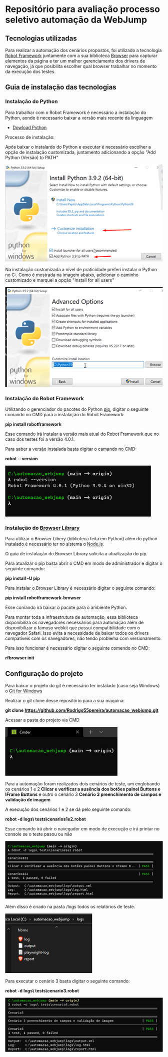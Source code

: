 # Repositório para avaliação processo seletivo automação da WebJump


## Tecnologias utilizadas

Para realizar a automação dos cenários propostos, foi utilizado a tecnologia [Robot Framework](https://robotframework.org/) juntamente com a sua biblioteca [Browser](https://robotframework-browser.org/) para capturar elementos da página e ter um melhor gerenciamento dos drivers de navegação, já que posibilita escolher qual browser trabalhar no momento da execução dos testes.

## Guia de instalação das tecnologias

### Instalação do Python

Para trabalhar com o Robot Framework é necessário a instalação do Python, aonde é necessario baixar a versão mais recente da linguagem

- [Dowload Python](https://www.python.org/downloads/)

Processo de instalação:

  Após baixar o instalardo do Python e executar é necessário escolher a opção de instalação customizada, juntamento adicionando a opção "Add Python (Versão) to PATH"
  
  ![print1!](/img_tutorial/print1.png)
  
  Na instalação customizada a nível de praticidade preferi instalar o Python no C:. Como é mostrada na imagem abaixo, adicionar o caminho customizado e marquei a opção "Install for all users"
  
  ![print2!](/img_tutorial/print2.png)
  
  
 ### Instalação do Robot Framework
 
 Utilizando o gerenciador do pacotes do Python [pip](https://pypi.org/project/pip/), digitar o seguinte comando no CMD para a instalação do Robot Framework:
 
 **pip install robotframework**
 
Esse comando irá instalar a versão mais atual do Robot Framework que no caso dos testes foi a versão 4.0.1.

Para saber a versão instalada basta digitar o camando no CMD:

**robot --version**

![print3!](/img_tutorial/print3.png)
 

### Instalação do [Browser Library](https://robotframework-browser.org/)

Para utilizar o Browser Libery (biblioteca feita em Python) além do python instalado é necessário ter no sistema o [Node.js](https://nodejs.org/en/).

O guia de instalação do Browser Library solicita a atualização do pip.

Para atualizar o pip basta abrir o CMD em modo de administrador e digitar o seguinte comando:

**pip install -U pip**

Para instalar o Browser Library é necessário digitar o seguinte comando:

**pip install robotframework-browser**

Esse comando irá baixar o pacote para o ambiente Python.

Para montar toda a infraestrutura de automação, essa biblioteca disponibiliza os navegadores necessários para automação além de disponibilizar o famoso webkit que possui compatibilidade com o navegador Safari. Isso evita a necessidade de baixar todos os drivers compatíveis com os navegadores, não tendo problema com versionamento.

Para isso funcionar é necessário digitar o seguinte comendo no CMD:

**rfbrowser init**

## Configuração do projeto

Para baixar o projeto do git é necessário ter instalado (caso seja Windows) o [Git for Windows](https://gitforwindows.org/) 

Realizar o git clone desse repositório para a sua maquina:

**git clone https://github.com/Rodrigo55pereira/automacao_webjump.git**

Acessar a pasta do projeto via CMD 

![print4!](/img_tutorial/print4.png)

Para a automação foram realizados dois cenários de teste, um englobando os cenários 1 e 2 **Clicar e verificar a ausência dos botões painel Buttons e IFrame Buttons** e outro o cenário 3 **Cenário 3 preenchimento de campos e validação de imagem**

A execução dos cenários 1 e 2 se dá pelo seguinte comando:

**robot -d logs\ tests\cenarios1e2.robot**

Esse comando irá abrir o navegador em modo de execução e irá printar no console se o teste pasou ou não

![print5!](/img_tutorial/print5.png)

Além disso é criado na pasta /logs todos os relatórios de teste.

![print6!](/img_tutorial/print6.png)

Para executar o cenário 3 basta digitar o seguinte comando:

**robot -d logs\ tests\cenario3.robot**

![print7!](/img_tutorial/print7.png)










  



